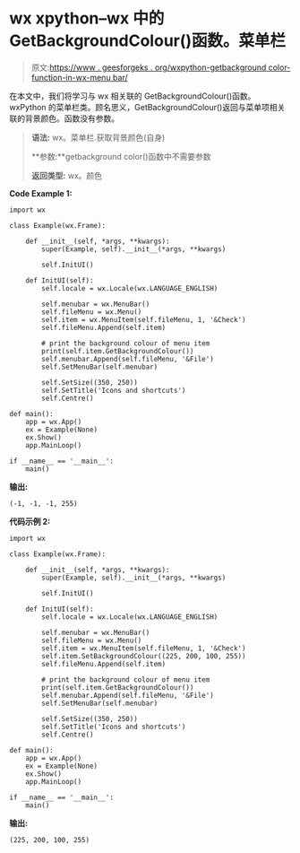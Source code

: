 # wx xpython–wx 中的 GetBackgroundColour()函数。菜单栏

> 原文:[https://www . geesforgeks . org/wxpython-getbackground color-function-in-wx-menu bar/](https://www.geeksforgeeks.org/wxpython-getbackgroundcolour-function-in-wx-menubar/)

在本文中，我们将学习与 wx 相关联的 GetBackgroundColour()函数。wxPython 的菜单栏类。顾名思义，GetBackgroundColour()返回与菜单项相关联的背景颜色。函数没有参数。

> **语法:** wx。菜单栏.获取背景颜色(自身)
> 
> **参数:**getbackground color()函数中不需要参数
> 
> **返回类型:** wx。颜色

**Code Example 1:**

```
import wx

class Example(wx.Frame):

    def __init__(self, *args, **kwargs):
        super(Example, self).__init__(*args, **kwargs)

        self.InitUI()

    def InitUI(self):
        self.locale = wx.Locale(wx.LANGUAGE_ENGLISH)

        self.menubar = wx.MenuBar()
        self.fileMenu = wx.Menu()
        self.item = wx.MenuItem(self.fileMenu, 1, '&Check')
        self.fileMenu.Append(self.item)

        # print the background colour of menu item
        print(self.item.GetBackgroundColour())
        self.menubar.Append(self.fileMenu, '&File')
        self.SetMenuBar(self.menubar)

        self.SetSize((350, 250))
        self.SetTitle('Icons and shortcuts')
        self.Centre()

def main():
    app = wx.App()
    ex = Example(None)
    ex.Show()
    app.MainLoop()

if __name__ == '__main__':
    main()
```

**输出:**

```
(-1, -1, -1, 255)

```

**代码示例 2:**

```
import wx

class Example(wx.Frame):

    def __init__(self, *args, **kwargs):
        super(Example, self).__init__(*args, **kwargs)

        self.InitUI()

    def InitUI(self):
        self.locale = wx.Locale(wx.LANGUAGE_ENGLISH)

        self.menubar = wx.MenuBar()
        self.fileMenu = wx.Menu()
        self.item = wx.MenuItem(self.fileMenu, 1, '&Check')
        self.item.SetBackgroundColour((225, 200, 100, 255))
        self.fileMenu.Append(self.item)

        # print the background colour of menu item
        print(self.item.GetBackgroundColour())
        self.menubar.Append(self.fileMenu, '&File')
        self.SetMenuBar(self.menubar)

        self.SetSize((350, 250))
        self.SetTitle('Icons and shortcuts')
        self.Centre()

def main():
    app = wx.App()
    ex = Example(None)
    ex.Show()
    app.MainLoop()

if __name__ == '__main__':
    main()
```

**输出:**

```
(225, 200, 100, 255)

```